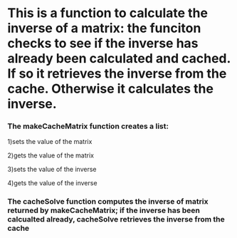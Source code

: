 # This is a function to calculate the inverse of a matrix: the funciton checks to see if the inverse has already been calculated and cached. If so it retrieves the inverse from the cache. Otherwise it calculates the inverse.

### The makeCacheMatrix function creates a list:

1)sets the value of the matrix

2)gets the value of the matrix

3)sets the value of the inverse

4)gets the value of the inverse

### The cacheSolve function computes the inverse of  matrix returned by makeCacheMatrix; if the inverse has been calcualted already, cacheSolve retrieves the inverse from the cache
